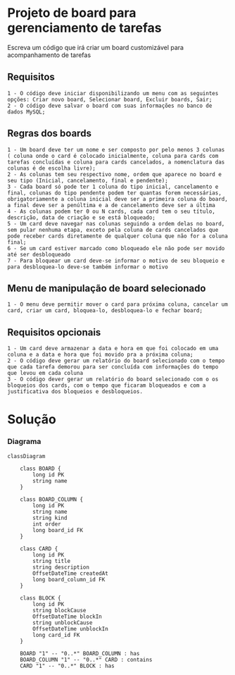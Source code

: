 # Projeto de board para gerenciamento de tarefas

Escreva um código que irá criar um board customizável para acompanhamento de tarefas

  ## Requisitos
    1 - O código deve iniciar disponibilizando um menu com as seguintes opções: Criar novo board, Selecionar board, Excluir boards, Sair;
    2 - O código deve salvar o board com suas informações no banco de dados MySQL;

  ## Regras dos boards
    1 - Um board deve ter um nome e ser composto por pelo menos 3 colunas ( coluna onde o card é colocado inicialmente, coluna para cards com tarefas concluídas e coluna para cards cancelados, a nomenclatura das colunas é de escolha livre);
    2 - As colunas tem seu respectivo nome, ordem que aparece no board e seu tipo (Inicial, cancelamento, final e pendente);
    3 - Cada board só pode ter 1 coluna do tipo inicial, cancelamento e final, colunas do tipo pendente podem ter quantas forem necessárias, obrigatoriamente a coluna inicial deve ser a primeira coluna do board, a final deve ser a penúltima e a de cancelamento deve ser a última
    4 - As colunas podem ter 0 ou N cards, cada card tem o seu título, descrição, data de criação e se está bloqueado;
    5 - Um card deve navegar nas colunas seguindo a ordem delas no board, sem pular nenhuma etapa, exceto pela coluna de cards cancelados que pode receber cards diretamente de qualquer coluna que não for a coluna final;
    6 - Se um card estiver marcado como bloqueado ele não pode ser movido até ser desbloqueado
    7 - Para bloquear um card deve-se informar o motivo de seu bloqueio e para desbloquea-lo deve-se também informar o motivo

  ## Menu de manipulação de board selecionado
    1 - O menu deve permitir mover o card para próxima coluna, cancelar um card, criar um card, bloquea-lo, desbloquea-lo e fechar board;

  ## Requisitos opcionais
    1 - Um card deve armazenar a data e hora em que foi colocado em uma coluna e a data e hora que foi movido pra a próxima coluna;
    2 - O código deve gerar um relatório do board selecionado com o tempo que cada tarefa demorou para ser concluída com informações do tempo que levou em cada coluna
    3 - O código dever gerar um relatório do board selecionado com o os bloqueios dos cards, com o tempo que ficaram bloqueados e com a justificativa dos bloqueios e desbloqueios.


# Solução

### Diagrama


```mermaid
classDiagram

    class BOARD {
        long id PK
        string name
    }

    class BOARD_COLUMN {
        long id PK
        string name
        string kind
        int order
        long board_id FK
    }

    class CARD {
        long id PK
        string title
        string description
        OffsetDateTime createdAt
        long board_column_id FK
    }

    class BLOCK {
        long id PK
        string blockCause
        OffsetDateTime blockIn
        string unblockCause
        OffsetDateTime unblockIn
        long card_id FK
    }

    BOARD "1" -- "0..*" BOARD_COLUMN : has
    BOARD_COLUMN "1" -- "0..*" CARD : contains
    CARD "1" -- "0..*" BLOCK : has

```
